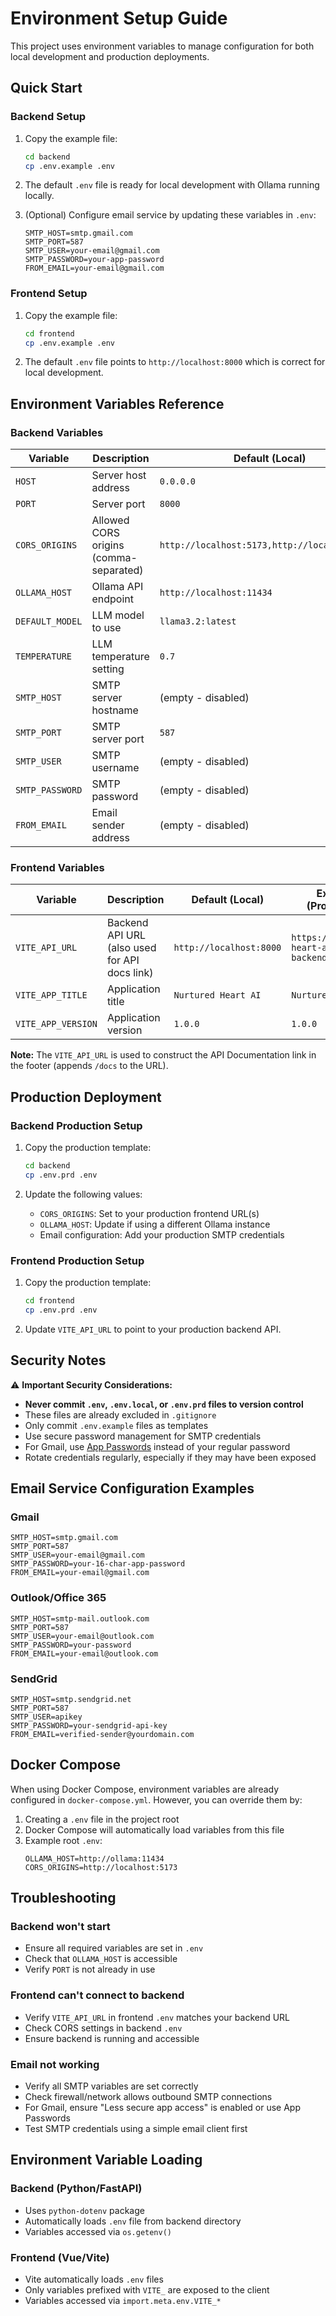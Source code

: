 # Environment Setup Guide

This project uses environment variables to manage configuration for both local development and production deployments.

## Quick Start

### Backend Setup

1. Copy the example file:
   ```bash
   cd backend
   cp .env.example .env
   ```

2. The default `.env` file is ready for local development with Ollama running locally.

3. (Optional) Configure email service by updating these variables in `.env`:
   ```
   SMTP_HOST=smtp.gmail.com
   SMTP_PORT=587
   SMTP_USER=your-email@gmail.com
   SMTP_PASSWORD=your-app-password
   FROM_EMAIL=your-email@gmail.com
   ```

### Frontend Setup

1. Copy the example file:
   ```bash
   cd frontend
   cp .env.example .env
   ```

2. The default `.env` file points to `http://localhost:8000` which is correct for local development.

## Environment Variables Reference

### Backend Variables

| Variable | Description | Default (Local) | Example (Production) |
|----------|-------------|-----------------|---------------------|
| `HOST` | Server host address | `0.0.0.0` | `0.0.0.0` |
| `PORT` | Server port | `8000` | `8000` |
| `CORS_ORIGINS` | Allowed CORS origins (comma-separated) | `http://localhost:5173,http://localhost:3000` | `https://yourdomain.com` |
| `OLLAMA_HOST` | Ollama API endpoint | `http://localhost:11434` | `http://ollama:11434` |
| `DEFAULT_MODEL` | LLM model to use | `llama3.2:latest` | `llama3.2:latest` |
| `TEMPERATURE` | LLM temperature setting | `0.7` | `0.7` |
| `SMTP_HOST` | SMTP server hostname | (empty - disabled) | `smtp.gmail.com` |
| `SMTP_PORT` | SMTP server port | `587` | `587` |
| `SMTP_USER` | SMTP username | (empty - disabled) | `user@domain.com` |
| `SMTP_PASSWORD` | SMTP password | (empty - disabled) | `your-password` |
| `FROM_EMAIL` | Email sender address | (empty - disabled) | `noreply@domain.com` |

### Frontend Variables

| Variable | Description | Default (Local) | Example (Production) |
|----------|-------------|-----------------|---------------------|
| `VITE_API_URL` | Backend API URL (also used for API docs link) | `http://localhost:8000` | `https://nurtured-heart-ai-backend.vercel.app` |
| `VITE_APP_TITLE` | Application title | `Nurtured Heart AI` | `Nurtured Heart AI` |
| `VITE_APP_VERSION` | Application version | `1.0.0` | `1.0.0` |

**Note:** The `VITE_API_URL` is used to construct the API Documentation link in the footer (appends `/docs` to the URL).

## Production Deployment

### Backend Production Setup

1. Copy the production template:
   ```bash
   cd backend
   cp .env.prd .env
   ```

2. Update the following values:
   - `CORS_ORIGINS`: Set to your production frontend URL(s)
   - `OLLAMA_HOST`: Update if using a different Ollama instance
   - Email configuration: Add your production SMTP credentials

### Frontend Production Setup

1. Copy the production template:
   ```bash
   cd frontend
   cp .env.prd .env
   ```

2. Update `VITE_API_URL` to point to your production backend API.

## Security Notes

⚠️ **Important Security Considerations:**

- **Never commit `.env`, `.env.local`, or `.env.prd` files to version control**
- These files are already excluded in `.gitignore`
- Only commit `.env.example` files as templates
- Use secure password management for SMTP credentials
- For Gmail, use [App Passwords](https://support.google.com/accounts/answer/185833) instead of your regular password
- Rotate credentials regularly, especially if they may have been exposed

## Email Service Configuration Examples

### Gmail
```
SMTP_HOST=smtp.gmail.com
SMTP_PORT=587
SMTP_USER=your-email@gmail.com
SMTP_PASSWORD=your-16-char-app-password
FROM_EMAIL=your-email@gmail.com
```

### Outlook/Office 365
```
SMTP_HOST=smtp-mail.outlook.com
SMTP_PORT=587
SMTP_USER=your-email@outlook.com
SMTP_PASSWORD=your-password
FROM_EMAIL=your-email@outlook.com
```

### SendGrid
```
SMTP_HOST=smtp.sendgrid.net
SMTP_PORT=587
SMTP_USER=apikey
SMTP_PASSWORD=your-sendgrid-api-key
FROM_EMAIL=verified-sender@yourdomain.com
```

## Docker Compose

When using Docker Compose, environment variables are already configured in `docker-compose.yml`. However, you can override them by:

1. Creating a `.env` file in the project root
2. Docker Compose will automatically load variables from this file
3. Example root `.env`:
   ```
   OLLAMA_HOST=http://ollama:11434
   CORS_ORIGINS=http://localhost:5173
   ```

## Troubleshooting

### Backend won't start
- Ensure all required variables are set in `.env`
- Check that `OLLAMA_HOST` is accessible
- Verify `PORT` is not already in use

### Frontend can't connect to backend
- Verify `VITE_API_URL` in frontend `.env` matches your backend URL
- Check CORS settings in backend `.env`
- Ensure backend is running and accessible

### Email not working
- Verify all SMTP variables are set correctly
- Check firewall/network allows outbound SMTP connections
- For Gmail, ensure "Less secure app access" is enabled or use App Passwords
- Test SMTP credentials using a simple email client first

## Environment Variable Loading

### Backend (Python/FastAPI)
- Uses `python-dotenv` package
- Automatically loads `.env` file from backend directory
- Variables accessed via `os.getenv()`

### Frontend (Vue/Vite)
- Vite automatically loads `.env` files
- Only variables prefixed with `VITE_` are exposed to the client
- Variables accessed via `import.meta.env.VITE_*`

